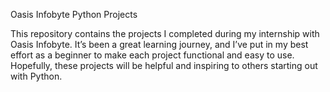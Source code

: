 Oasis Infobyte Python Projects

This repository contains the projects I completed during my internship with Oasis Infobyte.
It’s been a great learning journey, and I’ve put in my best effort as a beginner to make each project functional and easy to use.
Hopefully, these projects will be helpful and inspiring to others starting out with Python.
